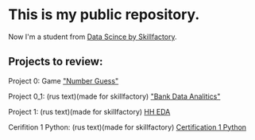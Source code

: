 # This is my public repository.

Now I'm a student from [Data Scince by Skillfactory](https://skillfactory.ru/data-science).

## Projects to review:

Project 0: Game ["Number Guess"](https://github.com/SaakyanAG/Pub/tree/main/Project_0%20Game%20Number%20Guess)

Project 0_1:  (rus text)(made for skillfactory) ["Bank Data Analitics"](https://github.com/SaakyanAG/Pub/tree/main/Project%200_1%20Bank%20Data%20Analitics)

Project 1: (rus text)(made for skillfactory) [HH EDA](https://github.com/SaakyanAG/Pub/tree/main/Project_1%20HH%20analitics)

Cerifition 1 Python: (rus text)(made for skillfactory) [Сertification 1 Python](https://github.com/SaakyanAG/Pub/blob/main/Сertification%201%20Python/)
